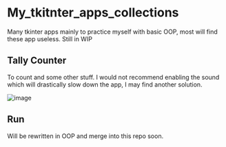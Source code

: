 # My_tkitnter_apps_collections
Many tkinter apps mainly to practice myself with basic OOP, most will find these app useless. Still in WIP

## Tally Counter
To count and some other stuff. I would not recommend enabling the sound which will drastically slow down the app, I may find another solution.

![image](https://github.com/HuyHung1408/My_tkitnter_apps_collections/assets/86362423/68d38c1d-e880-4473-a755-1e8bba66cf0c)

## Run
Will be rewritten in OOP and merge into this repo soon. 

